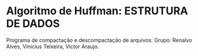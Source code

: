 # Algoritmo de Huffman: ESTRUTURA DE DADOS
Programa de compactação e descompactação de arquivos.
Grupo: Renalvo Alves, Vinicius Teixeira, Victor Araujo.
